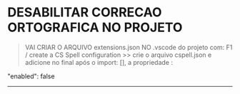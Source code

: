 # DESABILITAR CORRECAO ORTOGRAFICA NO PROJETO
> VAI CRIAR O ARQUIVO extensions.json NO .vscode do projeto com: 
F1 / create a CS Spell configuration >> crie o arquivo cspell.json 
e adicione no final após o import: [], a propriedade :

"enabled": false

---



